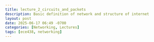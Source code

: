 ```yaml
---
title: lecture_2_circuits_and_packets
description: Basic definition of network and structure of internet 
layout: post
date: 2025-06-17 06:49 -0700
categories: [Networking, Lectures]
tags: [ece438, networking]
---
```

